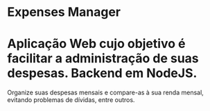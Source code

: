 # Expenses Manager
Aplicação Web cujo objetivo é facilitar a administração de suas despesas. Backend em NodeJS.
=======
Organize suas despesas mensais e compare-as à sua renda mensal, evitando problemas de dívidas, entre outros.

